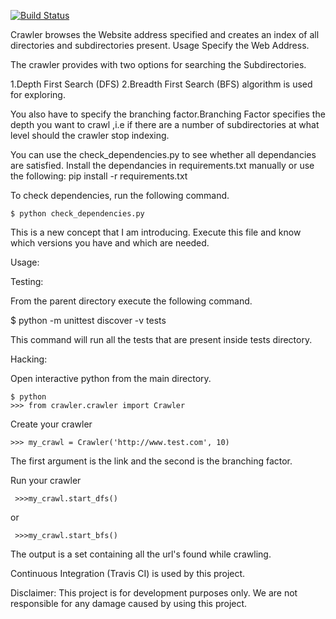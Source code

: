 [![Build Status](https://travis-ci.org/Dineshs91/crawler.svg?branch=test)](https://travis-ci.org/Dineshs91/crawler)

Crawler browses the Website address specified and creates an index of all directories and subdirectories present.
Usage Specify the Web Address.

The crawler provides with two options for searching the Subdirectories.

1.Depth First Search (DFS) 
2.Breadth First Search (BFS) algorithm is used for exploring. 

You also have to specify the branching factor.Branching Factor specifies the depth you want to crawl ,i.e if there are a number of subdirectories at what level should the crawler stop indexing.

You can use the check_dependencies.py to see whether all dependancies are satisfied.
Install the dependancies in requirements.txt manually or use the following: pip install -r requirements.txt

To check dependencies, run the following command.

    $ python check_dependencies.py

This is a new concept that I am introducing. Execute this file and know which versions you have and which are
needed.

Usage: 

Testing:

From the parent directory execute the following command.

$ python -m unittest discover -v tests

This command will run all the tests that are present inside tests directory.

Hacking:

Open interactive python from the main directory.

    $ python
    >>> from crawler.crawler import Crawler

Create your crawler

    >>> my_crawl = Crawler('http://www.test.com', 10)
The first argument is the link and the second is the branching factor.

Run your crawler

     >>>my_crawl.start_dfs()
or

     >>>my_crawl.start_bfs()

The output is a set containing all the url's found while crawling.

Continuous Integration (Travis CI) is used by this project.

Disclaimer:
This project is for development purposes only. We are not responsible for any damage caused by
using this project.
